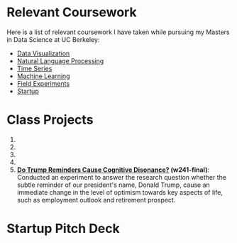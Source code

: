 # Relevant Coursework

Here is a list of relevant coursework I have taken while pursuing my Masters in Data Science at UC Berkeley:

* [Data Visualization](https://www.ischool.berkeley.edu/courses/datasci/209)
* [Natural Language Processing](https://www.ischool.berkeley.edu/courses/datasci/266)
* [Time Series](https://www.ischool.berkeley.edu/courses/datasci/271)
* [Machine Learning](https://www.ischool.berkeley.edu/courses/datasci/207)
* [Field Experiments](https://www.ischool.berkeley.edu/courses/datasci/241)
* [Startup](https://ieor.berkeley.edu/node/896)

# Class Projects

1. 
2. 
3. 
4. 
5. **[Do Trump Reminders Cause Cognitive Disonance?](https://github.com/tiffapedia/w241-final/blob/master/Section3_Final_ColbyCarter_TiffanyJaya_AbhishekAgarwal.pdf) (w241-final)**: 
Conducted an experiment to answer the research question whether the subtle reminder of our president's name, Donald Trump, cause an immediate change in the level of optimism towards key aspects of life, such as employment outlook and retirement prospect. 

# Startup Pitch Deck
